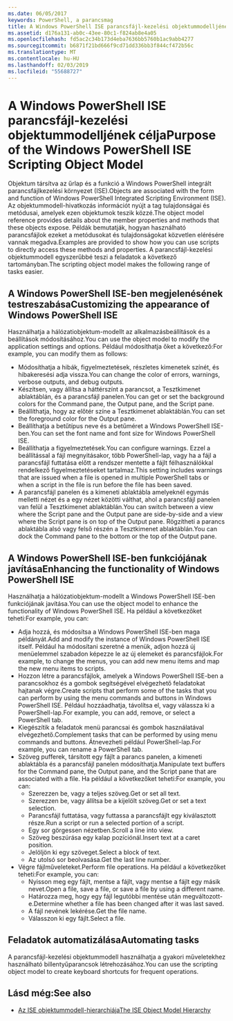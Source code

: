 ```yaml
---
ms.date: 06/05/2017
keywords: PowerShell, a parancsmag
title: A Windows PowerShell ISE parancsfájl-kezelési objektummodelljének célja
ms.assetid: d176a131-ab0c-43ee-80c1-f824ab8e4a05
ms.openlocfilehash: fd5ac2c34b173d4eba7636bb5760b1ac9abb4277
ms.sourcegitcommit: b6871f21bd666f9cd71dd336bb3f844cf472b56c
ms.translationtype: MT
ms.contentlocale: hu-HU
ms.lasthandoff: 02/03/2019
ms.locfileid: "55688727"
---
```

# <a name="purpose-of-the-windows-powershell-ise-scripting-object-model"></a><span data-ttu-id="22daa-103">A Windows PowerShell ISE parancsfájl-kezelési objektummodelljének célja</span><span class="sxs-lookup"><span data-stu-id="22daa-103">Purpose of the Windows PowerShell ISE Scripting Object Model</span></span>

<span data-ttu-id="22daa-104">Objektum társítva az űrlap és a funkció a Windows PowerShell integrált parancsfájlkezelési környezet (ISE).</span><span class="sxs-lookup"><span data-stu-id="22daa-104">Objects are associated with the form and function of Windows PowerShell Integrated Scripting Environment (ISE).</span></span> <span data-ttu-id="22daa-105">Az objektummodell-hivatkozás információt nyújt a tag tulajdonságai és metódusai, amelyek ezen objektumok teszik közzé.</span><span class="sxs-lookup"><span data-stu-id="22daa-105">The object model reference provides details about the member properties and methods that these objects expose.</span></span> <span data-ttu-id="22daa-106">Példák bemutatják, hogyan használható parancsfájlok ezeket a metódusokat és tulajdonságokat közvetlen elérésére vannak megadva.</span><span class="sxs-lookup"><span data-stu-id="22daa-106">Examples are provided to show how you can use scripts to directly access these methods and properties.</span></span> <span data-ttu-id="22daa-107">A parancsfájl-kezelési objektummodell egyszerűbbé teszi a feladatok a következő tartományban.</span><span class="sxs-lookup"><span data-stu-id="22daa-107">The scripting object model makes the following range of tasks easier.</span></span>

## <a name="customizing-the-appearance-of-windows-powershell-ise"></a><span data-ttu-id="22daa-108">A Windows PowerShell ISE-ben megjelenésének testreszabása</span><span class="sxs-lookup"><span data-stu-id="22daa-108">Customizing the appearance of Windows PowerShell ISE</span></span>

<span data-ttu-id="22daa-109">Használhatja a hálózatiobjektum-modellt az alkalmazásbeállítások és a beállítások módosításához.</span><span class="sxs-lookup"><span data-stu-id="22daa-109">You can use the object model to modify the application settings and options.</span></span> <span data-ttu-id="22daa-110">Például módosíthatja őket a következő:</span><span class="sxs-lookup"><span data-stu-id="22daa-110">For example, you can modify them as follows:</span></span>

- <span data-ttu-id="22daa-111">Módosíthatja a hibák, figyelmeztetések, részletes kimenetek színét, és hibakeresési adja vissza.</span><span class="sxs-lookup"><span data-stu-id="22daa-111">You can change the color of errors, warnings, verbose outputs, and debug outputs.</span></span>
- <span data-ttu-id="22daa-112">Készítsen, vagy állítsa a háttérszínt a parancsot, a Tesztkimenet ablaktáblán, és a parancsfájl panelen.</span><span class="sxs-lookup"><span data-stu-id="22daa-112">You can get or set the background colors for the Command pane, the Output pane, and the Script pane.</span></span>
- <span data-ttu-id="22daa-113">Beállíthatja, hogy az előtér színe a Tesztkimenet ablaktáblán.</span><span class="sxs-lookup"><span data-stu-id="22daa-113">You can set the foreground color for the Output pane.</span></span>
- <span data-ttu-id="22daa-114">Beállíthatja a betűtípus neve és a betűméret a Windows PowerShell ISE-ben.</span><span class="sxs-lookup"><span data-stu-id="22daa-114">You can set the font name and font size for Windows PowerShell ISE.</span></span>
- <span data-ttu-id="22daa-115">Beállíthatja a figyelmeztetések.</span><span class="sxs-lookup"><span data-stu-id="22daa-115">You can configure warnings.</span></span> <span data-ttu-id="22daa-116">Ezzel a beállítással a fájl megnyitásakor, több PowerShell-lap, vagy ha a fájl a parancsfájl futtatása előtt a rendszer mentette a fájlt félhasználókkal rendelkező figyelmeztetéseket tartalmaz.</span><span class="sxs-lookup"><span data-stu-id="22daa-116">This setting includes warnings that are issued when a file is opened in multiple PowerShell tabs or when a script in the file is run before the file has been saved.</span></span>
- <span data-ttu-id="22daa-117">A parancsfájl panelen és a kimeneti ablaktábla amelyeknél egymás melletti nézet és a egy nézet közötti válthat, ahol a parancsfájl panelen van felül a Tesztkimenet ablaktáblán.</span><span class="sxs-lookup"><span data-stu-id="22daa-117">You can switch between a view where the Script pane and the Output pane are side-by-side and a view where the Script pane is on top of the Output pane.</span></span> <span data-ttu-id="22daa-118">Rögzítheti a parancs ablaktábla alsó vagy felső részén a Tesztkimenet ablaktáblán.</span><span class="sxs-lookup"><span data-stu-id="22daa-118">You can dock the Command pane to the bottom or the top of the Output pane.</span></span>

## <a name="enhancing-the-functionality-of-windows-powershell-ise"></a><span data-ttu-id="22daa-119">A Windows PowerShell ISE-ben funkciójának javítása</span><span class="sxs-lookup"><span data-stu-id="22daa-119">Enhancing the functionality of Windows PowerShell ISE</span></span>

<span data-ttu-id="22daa-120">Használhatja a hálózatiobjektum-modellt a Windows PowerShell ISE-ben funkciójának javítása.</span><span class="sxs-lookup"><span data-stu-id="22daa-120">You can use the object model to enhance the functionality of Windows PowerShell ISE.</span></span> <span data-ttu-id="22daa-121">Ha például a következőket teheti:</span><span class="sxs-lookup"><span data-stu-id="22daa-121">For example, you can:</span></span>

- <span data-ttu-id="22daa-122">Adja hozzá, és módosítsa a Windows PowerShell ISE-ben maga példányát.</span><span class="sxs-lookup"><span data-stu-id="22daa-122">Add and modify the instance of Windows PowerShell ISE itself.</span></span> <span data-ttu-id="22daa-123">Például ha módosítani szeretné a menük, adjon hozzá új menüelemmel szabadon képezze le az új elemeket és parancsfájlok.</span><span class="sxs-lookup"><span data-stu-id="22daa-123">For example, to change the menus, you can add new menu items and map the new menu items to scripts.</span></span>
- <span data-ttu-id="22daa-124">Hozzon létre a parancsfájlok, amelyek a Windows PowerShell ISE-ben a parancsokhoz és a gombok segítségével elvégezhető feladatokat hajtanak végre.</span><span class="sxs-lookup"><span data-stu-id="22daa-124">Create scripts that perform some of the tasks that you can perform by using the menu commands and buttons in Windows PowerShell ISE.</span></span> <span data-ttu-id="22daa-125">Például hozzáadhatja, távolítsa el, vagy válassza ki a PowerShell-lap.</span><span class="sxs-lookup"><span data-stu-id="22daa-125">For example, you can add, remove, or select a PowerShell tab.</span></span>
- <span data-ttu-id="22daa-126">Kiegészítik a feladatok menü parancsai és gombok használatával elvégezhető.</span><span class="sxs-lookup"><span data-stu-id="22daa-126">Complement tasks that can be performed by using menu commands and buttons.</span></span> <span data-ttu-id="22daa-127">Átnevezheti például PowerShell-lap.</span><span class="sxs-lookup"><span data-stu-id="22daa-127">For example, you can rename a PowerShell tab.</span></span>
- <span data-ttu-id="22daa-128">Szöveg pufferek, társított egy fájlt a parancs panelen, a kimeneti ablaktábla és a parancsfájl panelen módosíthatja.</span><span class="sxs-lookup"><span data-stu-id="22daa-128">Manipulate text buffers for the Command pane, the Output pane, and the Script pane that are associated with a file.</span></span> <span data-ttu-id="22daa-129">Ha például a következőket teheti:</span><span class="sxs-lookup"><span data-stu-id="22daa-129">For example, you can:</span></span>
  - <span data-ttu-id="22daa-130">Szerezzen be, vagy a teljes szöveg.</span><span class="sxs-lookup"><span data-stu-id="22daa-130">Get or set all text.</span></span>
  - <span data-ttu-id="22daa-131">Szerezzen be, vagy állítsa be a kijelölt szöveg.</span><span class="sxs-lookup"><span data-stu-id="22daa-131">Get or set a text selection.</span></span>
  - <span data-ttu-id="22daa-132">Parancsfájl futtatása, vagy futtassa a parancsfájlt egy kiválasztott része.</span><span class="sxs-lookup"><span data-stu-id="22daa-132">Run a script or run a selected portion of a script.</span></span>
  - <span data-ttu-id="22daa-133">Egy sor görgessen nézetben.</span><span class="sxs-lookup"><span data-stu-id="22daa-133">Scroll a line into view.</span></span>
  - <span data-ttu-id="22daa-134">Szöveg beszúrása egy kalap pozíciónál.</span><span class="sxs-lookup"><span data-stu-id="22daa-134">Insert text at a caret position.</span></span>
  - <span data-ttu-id="22daa-135">Jelöljön ki egy szöveget.</span><span class="sxs-lookup"><span data-stu-id="22daa-135">Select a block of text.</span></span>
  - <span data-ttu-id="22daa-136">Az utolsó sor beolvasása.</span><span class="sxs-lookup"><span data-stu-id="22daa-136">Get the last line number.</span></span>
- <span data-ttu-id="22daa-137">Végre fájlműveleteket.</span><span class="sxs-lookup"><span data-stu-id="22daa-137">Perform file operations.</span></span> <span data-ttu-id="22daa-138">Ha például a következőket teheti:</span><span class="sxs-lookup"><span data-stu-id="22daa-138">For example, you can:</span></span>
  - <span data-ttu-id="22daa-139">Nyisson meg egy fájlt, mentse a fájlt, vagy mentse a fájlt egy másik nevet.</span><span class="sxs-lookup"><span data-stu-id="22daa-139">Open a file, save a file, or save a file by using a different name.</span></span>
  - <span data-ttu-id="22daa-140">Határozza meg, hogy egy fájl legutóbbi mentése után megváltozott-e.</span><span class="sxs-lookup"><span data-stu-id="22daa-140">Determine whether a file has been changed after it was last saved.</span></span>
  - <span data-ttu-id="22daa-141">A fájl nevének lekérése.</span><span class="sxs-lookup"><span data-stu-id="22daa-141">Get the file name.</span></span>
  - <span data-ttu-id="22daa-142">Válasszon ki egy fájlt.</span><span class="sxs-lookup"><span data-stu-id="22daa-142">Select a file.</span></span>

## <a name="automating-tasks"></a><span data-ttu-id="22daa-143">Feladatok automatizálása</span><span class="sxs-lookup"><span data-stu-id="22daa-143">Automating tasks</span></span>

<span data-ttu-id="22daa-144">A parancsfájl-kezelési objektummodell használhatja a gyakori műveletekhez használható billentyűparancsok létrehozásához.</span><span class="sxs-lookup"><span data-stu-id="22daa-144">You can use the scripting object model to create keyboard shortcuts for frequent operations.</span></span>

## <a name="see-also"></a><span data-ttu-id="22daa-145">Lásd még:</span><span class="sxs-lookup"><span data-stu-id="22daa-145">See also</span></span>

- [<span data-ttu-id="22daa-146">Az ISE objektummodell-hierarchiája</span><span class="sxs-lookup"><span data-stu-id="22daa-146">The ISE Object Model Hierarchy</span></span>](The-ISE-Object-Model-Hierarchy.md)